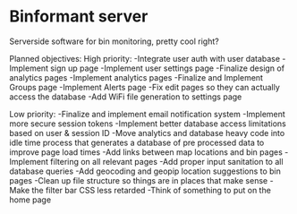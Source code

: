 # Binformant server
Serverside software for bin monitoring, pretty cool right?

Planned objectives: High priority:
-Integrate user auth with user database
-Implement sign up page
-Implement user settings page
-Finalize design of analytics pages
-Implement analytics pages
-Finalize and Implement Groups page
-Implement Alerts page
-Fix edit pages so they can actually access the database
-Add WiFi file generation to settings page


Low priority: -Finalize and implement email notification system
-Implement more secure session tokens
-Implement better database access limitations based on user & session ID
-Move analytics and database heavy code into idle time process that generates a database of pre processed data to improve page load times
-Add links between map locations and bin pages
-Implement filtering on all relevant pages
-Add proper input sanitation to all database queries
-Add geocoding and geopip location suggestions to bin pages
-Clean up file structure so things are in places that make sense
-Make the filter bar CSS less retarded
-Think of something to put on the home page
